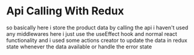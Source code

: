 # Api Calling With Redux

so basically here i store the product data by calling the api i haven't 
used any middlewares here i just use the useEffect hook and normal react
functionality and i used some actions creator to update the data in redux
state whenever the data available or handle the error state